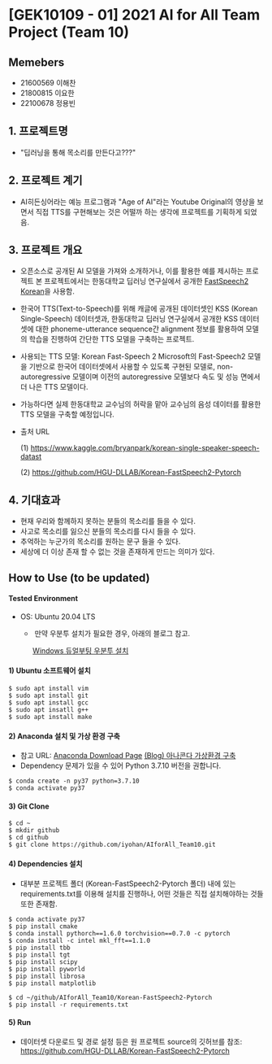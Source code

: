 # [GEK10109 - 01] 2021 AI for All Team Project (Team 10)

## Memebers

-   21600569 이해찬
-   21800815 이요한
-   22100678 정용빈

## 1. 프로젝트명

-   "딥러닝을 통해 목소리를 만든다고???"

## 2. 프로젝트 계기

-   AI히든싱어라는 예능 프로그램과 "Age of AI"라는 Youtube Original의 영상을 보면서 직접 TTS를 구현해보는 것은 어떨까 하는 생각에 프로젝트를 기획하게 되었음.

## 3. 프로젝트 개요

-   오픈소스로 공개된 AI 모델을 가져와 소개하거나, 이를 활용한 예를 제시하는 프로젝트
    본 프로젝트에서는 한동대학교 딥러닝 연구실에서 공개한 [FastSpeech2 Korean]( https://github.com/HGU-DLLAB/Korean-FastSpeech2-Pytorch )을 사용함.

-   한국어 TTS(Text-to-Speech)를 위해 캐글에 공개된 데이터셋인 KSS (Korean Single-Speech) 데이터셋과, 한동대학교 딥러닝 연구실에서 공개한 KSS 데이터셋에 대한 phoneme-utterance sequence간 alignment 정보를 활용하여 모델의 학습을 진행하여 간단한 TTS 모델을 구축하는 프로젝트.

-   사용되는 TTS 모델: Korean Fast-Speech 2
    Microsoft의 Fast-Speech2 모델을 기반으로 한국어 데이터셋에서 사용할 수 있도록 구현된 모델로, non-autoregressive 모델이며 이전의 autoregressive 모델보다 속도 및 성능 면에서 더 나은 TTS 모델이다.

-    가능하다면 실제 한동대학교 교수님의 허락을 맡아 교수님의 음성 데이터를 활용한 TTS 모델을 구축할 예정입니다.

-   출처 URL

    (1) https://www.kaggle.com/bryanpark/korean-single-speaker-speech-datast

    (2) https://github.com/HGU-DLLAB/Korean-FastSpeech2-Pytorch 

## 4. 기대효과

-   현재 우리와 함께하지 못하는 분들의 목소리를 들을 수 있다.
-   사고로 목소리를 잃으신 분들의 목소리를 다시 들을 수 있다.
-   추억하는 누군가의 목소리를 원하는 문구 들을 수 있다. 
-   세상에 더 이상 존재 할 수 없는 것을 존재하게 만드는 의미가 있다.

## How to Use (to be updated)

#### Tested Environment

-   OS: Ubuntu 20.04 LTS

    -   ​	만약 우분투 설치가 필요한 경우, 아래의 블로그 참고.

        [Windows 듀얼부팅 우분투 설치](https://languidcat.tistory.com/entry/Linux-Ubuntu-%EC%8B%9C%EC%9E%91%ED%95%98%EA%B8%B0%EB%93%80%EC%96%BC%EB%B6%80%ED%8C%85-%EC%84%A4%EC%B9%98-%EA%B0%80%EC%9D%B4%EB%93%9C) 

#### 1) Ubuntu 소프트웨어 설치

``` 
$ sudo apt install vim
$ sudo apt install git
$ sudo apt install gcc
$ sudo apt insatll g++
$ sudo apt install make
```
#### 2) Anaconda 설치 및 가상 환경 구축

-   참고 URL: 
    [Anaconda Download Page](https://www.anaconda.com/products/individual)
    [(Blog) 아나콘다 가상환경 구축 ](https://yganalyst.github.io/pythonic/anaconda_env_1/)
-   Dependency 문제가 있을 수 있어 Python 3.7.10 버전을 권합니다.

```
$ conda create -n py37 python=3.7.10
$ conda activate py37
```
#### 3) Git Clone

```
$ cd ~
$ mkdir github
$ cd github
$ git clone https://github.com/iyohan/AIforAll_Team10.git
```

#### 4) Dependencies 설치

-   대부분 프로젝트 폴더 (Korean-FastSpeech2-Pytorch 폴더) 내에 있는 requirements.txt를 이용해 설치를 진행하나, 어떤 것들은 직접 설치해야하는 것들 또한 존재함.

```
$ conda activate py37
$ pip install cmake
$ conda install pythorch==1.6.0 torchvision==0.7.0 -c pytorch
$ conda install -c intel mkl_fft==1.1.0
$ pip install tbb
$ pip install tgt
$ pip install scipy
$ pip install pyworld
$ pip install librosa
$ pip install matplotlib
```

``` 
$ cd ~/github/AIforAll_Team10/Korean-FastSpeech2-Pytorch
$ pip install -r requirements.txt
```

#### 5) Run

-   데이터셋 다운로드 및 경로 설정 등은 원 프로젝트 source의 깃허브를 참조: 
    https://github.com/HGU-DLLAB/Korean-FastSpeech2-Pytorch

